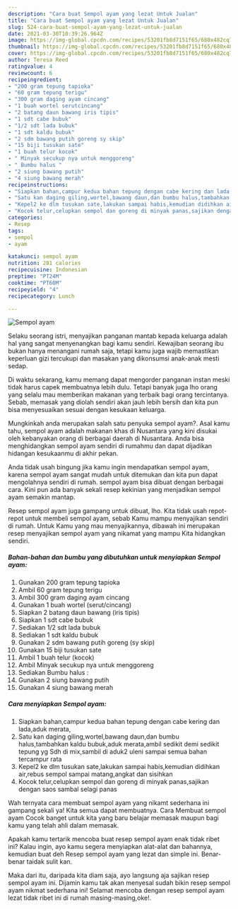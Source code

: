 ```yaml
---
description: "Cara buat Sempol ayam yang lezat Untuk Jualan"
title: "Cara buat Sempol ayam yang lezat Untuk Jualan"
slug: 524-cara-buat-sempol-ayam-yang-lezat-untuk-jualan
date: 2021-03-30T10:39:26.964Z
image: https://img-global.cpcdn.com/recipes/53201fb8d7151f65/680x482cq70/sempol-ayam-foto-resep-utama.jpg
thumbnail: https://img-global.cpcdn.com/recipes/53201fb8d7151f65/680x482cq70/sempol-ayam-foto-resep-utama.jpg
cover: https://img-global.cpcdn.com/recipes/53201fb8d7151f65/680x482cq70/sempol-ayam-foto-resep-utama.jpg
author: Teresa Reed
ratingvalue: 4
reviewcount: 6
recipeingredient:
- "200 gram tepung tapioka"
- "60 gram tepung terigu"
- "300 gram daging ayam cincang"
- "1 buah wortel serutcincang"
- "2 batang daun bawang iris tipis"
- "1 sdt cabe bubuk"
- "1/2 sdt lada bubuk"
- "1 sdt kaldu bubuk"
- "2 sdm bawang putih goreng sy skip"
- "15 biji tusukan sate"
- "1 buah telur kocok"
- " Minyak secukup nya untuk menggoreng"
- " Bumbu halus "
- "2 siung bawang putih"
- "4 siung bawang merah"
recipeinstructions:
- "Siapkan bahan,campur kedua bahan tepung dengan cabe kering dan lada,aduk merata,"
- "Satu kan daging giling,wortel,bawang daun,dan bumbu halus,tambahkan kaldu bubuk,aduk merata,ambil sedikit demi sedikit tepung yg Sdh di mix,sambil di aduk2 uleni sampai semua bahan tercampur rata"
- "Kepel2 ke dlm tusukan sate,lakukan sampai habis,kemudian didihkan air,rebus sempol sampai matang,angkat dan sisihkan"
- "Kocok telur,celupkan sempol dan goreng di minyak panas,sajikan dengan saos sambal selagi panas"
categories:
- Resep
tags:
- sempol
- ayam

katakunci: sempol ayam 
nutrition: 281 calories
recipecuisine: Indonesian
preptime: "PT24M"
cooktime: "PT60M"
recipeyield: "4"
recipecategory: Lunch

---
```



![Sempol ayam](https://img-global.cpcdn.com/recipes/53201fb8d7151f65/680x482cq70/sempol-ayam-foto-resep-utama.jpg)

Selaku seorang istri, menyajikan panganan mantab kepada keluarga adalah hal yang sangat menyenangkan bagi kamu sendiri. Kewajiban seorang ibu bukan hanya menangani rumah saja, tetapi kamu juga wajib memastikan keperluan gizi tercukupi dan masakan yang dikonsumsi anak-anak mesti sedap.

Di waktu  sekarang, kamu memang dapat mengorder panganan instan meski tidak harus capek membuatnya lebih dulu. Tetapi banyak juga lho orang yang selalu mau memberikan makanan yang terbaik bagi orang tercintanya. Sebab, memasak yang diolah sendiri akan jauh lebih bersih dan kita pun bisa menyesuaikan sesuai dengan kesukaan keluarga. 



Mungkinkah anda merupakan salah satu penyuka sempol ayam?. Asal kamu tahu, sempol ayam adalah makanan khas di Nusantara yang kini disukai oleh kebanyakan orang di berbagai daerah di Nusantara. Anda bisa menghidangkan sempol ayam sendiri di rumahmu dan dapat dijadikan hidangan kesukaanmu di akhir pekan.

Anda tidak usah bingung jika kamu ingin mendapatkan sempol ayam, karena sempol ayam sangat mudah untuk ditemukan dan kita pun dapat mengolahnya sendiri di rumah. sempol ayam bisa dibuat dengan berbagai cara. Kini pun ada banyak sekali resep kekinian yang menjadikan sempol ayam semakin mantap.

Resep sempol ayam juga gampang untuk dibuat, lho. Kita tidak usah repot-repot untuk membeli sempol ayam, sebab Kamu mampu menyajikan sendiri di rumah. Untuk Kamu yang mau menyajikannya, dibawah ini merupakan resep menyajikan sempol ayam yang nikamat yang mampu Kita hidangkan sendiri.

<!--inarticleads1-->

##### Bahan-bahan dan bumbu yang dibutuhkan untuk menyiapkan Sempol ayam:

1. Gunakan 200 gram tepung tapioka
1. Ambil 60 gram tepung terigu
1. Ambil 300 gram daging ayam cincang
1. Gunakan 1 buah wortel (serut/cincang)
1. Siapkan 2 batang daun bawang (iris tipis)
1. Siapkan 1 sdt cabe bubuk
1. Sediakan 1/2 sdt lada bubuk
1. Sediakan 1 sdt kaldu bubuk
1. Gunakan 2 sdm bawang putih goreng (sy skip)
1. Gunakan 15 biji tusukan sate
1. Ambil 1 buah telur (kocok)
1. Ambil  Minyak secukup nya untuk menggoreng
1. Sediakan  Bumbu halus :
1. Gunakan 2 siung bawang putih
1. Gunakan 4 siung bawang merah




<!--inarticleads2-->

##### Cara menyiapkan Sempol ayam:

1. Siapkan bahan,campur kedua bahan tepung dengan cabe kering dan lada,aduk merata,
1. Satu kan daging giling,wortel,bawang daun,dan bumbu halus,tambahkan kaldu bubuk,aduk merata,ambil sedikit demi sedikit tepung yg Sdh di mix,sambil di aduk2 uleni sampai semua bahan tercampur rata
1. Kepel2 ke dlm tusukan sate,lakukan sampai habis,kemudian didihkan air,rebus sempol sampai matang,angkat dan sisihkan
1. Kocok telur,celupkan sempol dan goreng di minyak panas,sajikan dengan saos sambal selagi panas




Wah ternyata cara membuat sempol ayam yang nikamt sederhana ini gampang sekali ya! Kita semua dapat membuatnya. Cara Membuat sempol ayam Cocok banget untuk kita yang baru belajar memasak maupun bagi kamu yang telah ahli dalam memasak.

Apakah kamu tertarik mencoba buat resep sempol ayam enak tidak ribet ini? Kalau ingin, ayo kamu segera menyiapkan alat-alat dan bahannya, kemudian buat deh Resep sempol ayam yang lezat dan simple ini. Benar-benar taidak sulit kan. 

Maka dari itu, daripada kita diam saja, ayo langsung aja sajikan resep sempol ayam ini. Dijamin kamu tak akan menyesal sudah bikin resep sempol ayam nikmat sederhana ini! Selamat mencoba dengan resep sempol ayam lezat tidak ribet ini di rumah masing-masing,oke!.

